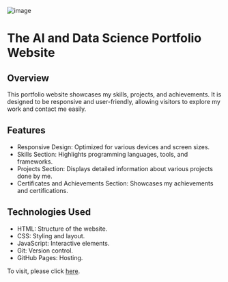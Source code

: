 ![image](https://github.com/user-attachments/assets/c31aa2bc-088f-4bce-bfe0-f0d5b7dc74e5)
# The AI and Data Science Portfolio Website

## Overview
This portfolio website showcases my skills, projects, and achievements. It is designed to be responsive and user-friendly, allowing visitors to explore my work and contact me easily.

## Features
- Responsive Design: Optimized for various devices and screen sizes.
- Skills Section: Highlights programming languages, tools, and frameworks.
- Projects Section: Displays detailed information about various projects done by me.
- Certificates and Achievements Section: Showcases my achievements and certifications.

## Technologies Used
- HTML: Structure of the website.
- CSS: Styling and layout.
- JavaScript: Interactive elements.
- Git: Version control.
- GitHub Pages: Hosting.

To visit, please click [here](https://abhaypancholi.github.io/Portfolio/).
